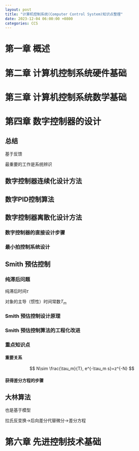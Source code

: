 ```yaml
---
layout: post
title: "计算机控制系统(Computer Control System)知识点整理"
date: 2023-12-04 06:00:00 +0800
categories: CCS
---
```


# 第一章 概述

# 第二章 计算机控制系统硬件基础

# 第三章 计算机控制系统数学基础

# 第四章 数字控制器的设计

## 总结

基于反馈

最重要的工作是系统辨识

## 数字控制器连续化设计方法

## 数字PID控制算法

## 数字控制器离散化设计方法

### 数字控制器的直接设计步骤

### 最小拍控制系统设计



## Smith 预估控制

### 纯滞后问题

纯滞后时间$\tau$

对象的主导（惯性）时间常数$T_m$

### Smith 预估控制设计原理

### Smith 预估控制算法的工程化改进

### 重点知识点

#### 重要关系

$$
N\sim \frac{\tau_m}{T}, e^{-\tau_m s}=z^{-N}
$$

#### 获得差分方程的步骤

## 大林算法

也是基于模型

拉氏反变换$\rightarrow$后向差分代替微分$\rightarrow$差分方程


# 第六章 先进控制技术基础
